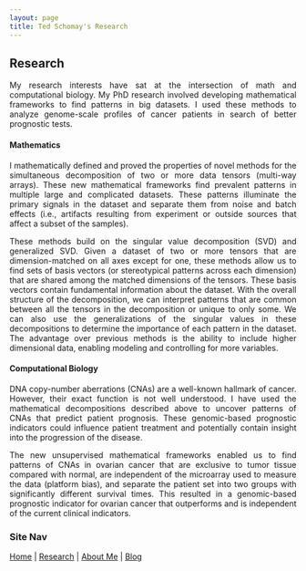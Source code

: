 ```yaml
---
layout: page
title: Ted Schomay's Research
---
```


## Research
<p align="justify">
My research interests have sat at the intersection of math and computational biology. My PhD research involved developing mathematical frameworks to find patterns in big datasets. I used these methods to analyze genome-scale profiles of cancer patients in search of better prognostic tests. 
</p>

#### Mathematics
<p align="justify">
I mathematically defined and proved the properties of novel methods for the simultaneous decomposition of two or more data tensors (multi-way arrays). These new mathematical frameworks find prevalent patterns in multiple large and complicated datasets. These patterns illuminate the primary signals in the dataset and separate them from noise and batch effects (i.e., artifacts resulting from experiment or outside sources that affect a subset of the samples).
</p>

<p align="justify">
These methods build on the singular value decomposition (SVD) and generalized SVD. Given a dataset of two or more tensors that are dimension-matched on all axes except for one, these methods allow us to find sets of basis vectors (or stereotypical patterns across each dimension) that are shared among the matched dimensions of the tensors. These basis vectors contain fundamental information about the dataset. With the overall structure of the decomposition, we can interpret patterns that are common between all the tensors in the decomposition or unique to only some. We can also use the generalizations of the singular values in these decompositions to determine the importance of each pattern in the dataset. The advantage over previous methods is the ability to include higher dimensional data, enabling modeling and controlling for more variables.
</p>


#### Computational Biology
<p align="justify">
DNA copy-number aberrations (CNAs) are a well-known hallmark of cancer. However, their exact function is not well understood. I have used the mathematical decompositions described above to uncover patterns of CNAs that predict patient prognosis. These genomic-based prognostic indicators could influence patient treatment and potentially contain insight into the progression of the disease.
</p>

<p align="justify">
The new unsupervised mathematical frameworks enabled us to find patterns of CNAs in ovarian cancer that are exclusive to tumor tissue compared with normal, are independent of the microarray used to measure the data (platform bias), and separate the patient set into two groups with significantly different survival times. This resulted in a genomic-based prognostic indicator for ovarian cancer that outperforms and is independent of the current clinical indicators.
</p>

### Site Nav
[Home](/) | [Research](/research) | [About Me](/about) | [Blog](/blog)
